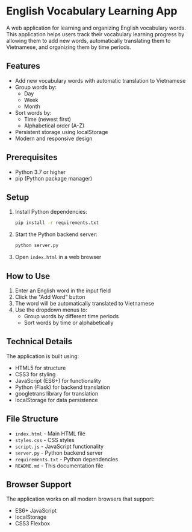 # English Vocabulary Learning App

A web application for learning and organizing English vocabulary words. This application helps users track their vocabulary learning progress by allowing them to add new words, automatically translating them to Vietnamese, and organizing them by time periods.

## Features

- Add new vocabulary words with automatic translation to Vietnamese
- Group words by:
  - Day
  - Week
  - Month
- Sort words by:
  - Time (newest first)
  - Alphabetical order (A-Z)
- Persistent storage using localStorage
- Modern and responsive design

## Prerequisites

- Python 3.7 or higher
- pip (Python package manager)

## Setup

1. Install Python dependencies:
   ```bash
   pip install -r requirements.txt
   ```

2. Start the Python backend server:
   ```bash
   python server.py
   ```

3. Open `index.html` in a web browser

## How to Use

1. Enter an English word in the input field
2. Click the "Add Word" button
3. The word will be automatically translated to Vietnamese
4. Use the dropdown menus to:
   - Group words by different time periods
   - Sort words by time or alphabetically

## Technical Details

The application is built using:
- HTML5 for structure
- CSS3 for styling
- JavaScript (ES6+) for functionality
- Python (Flask) for backend translation
- googletrans library for translation
- localStorage for data persistence

## File Structure

- `index.html` - Main HTML file
- `styles.css` - CSS styles
- `script.js` - JavaScript functionality
- `server.py` - Python backend server
- `requirements.txt` - Python dependencies
- `README.md` - This documentation file

## Browser Support

The application works on all modern browsers that support:
- ES6+ JavaScript
- localStorage
- CSS3 Flexbox 